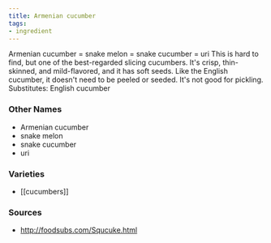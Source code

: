 ```yaml
---
title: Armenian cucumber
tags:
- ingredient
---
```

Armenian cucumber = snake melon = snake cucumber = uri This is hard to find, but one of the best-regarded slicing cucumbers. It's crisp, thin-skinned, and mild-flavored, and it has soft seeds. Like the English cucumber, it doesn't need to be peeled or seeded. It's not good for pickling. Substitutes: English cucumber

### Other Names

* Armenian cucumber
* snake melon
* snake cucumber
* uri

### Varieties

* [[cucumbers]]

### Sources
* http://foodsubs.com/Squcuke.html

